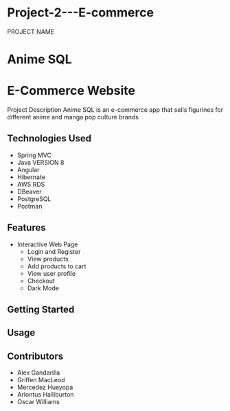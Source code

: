 # Project-2---E-commerce
PROJECT NAME
  # Anime SQL
  # E-Commerce Website
Project Description
   Anime SQL is an e-commerce app that sells figurines for different anime and manga pop culture brands
## Technologies Used
  * Spring MVC
  * Java VERSION 8
  * Angular
  * Hibernate
  * AWS RDS
  * DBeaver
  * PostgreSQL
  * Postman
## Features
  * Interactive Web Page
    * Login and Register
    * View products
    * Add products to cart
    * View user profile
    * Checkout
    * Dark Mode
## Getting Started
## Usage
## Contributors
  * Alex Gandarilla
  * Griffen MacLeod
  * Mercedez Hueyopa
  * Arlontus Halliburton
  * Oscar Williams
